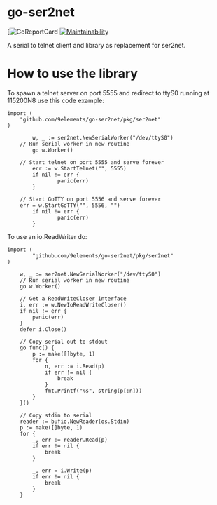 # go-ser2net

[![GoReportCard](https://goreportcard.com/badge/github.com/BAN-AI-Communications/goser2net)
[![Maintainability](https://api.codeclimate.com/v1/badges/3c38ebecd2c09b539180/maintainability)](https://codeclimate.com/github/BAN-AI-Communications/goser2net/maintainability)

A serial to telnet client and library as replacement for ser2net.

# How to use the library

To spawn a telnet server on port 5555 and redirect to ttyS0 running at 115200N8
use this code example:

```
import (
	"github.com/9elements/go-ser2net/pkg/ser2net"
)

        w, _ := ser2net.NewSerialWorker("/dev/ttyS0")
	// Run serial worker in new routine
        go w.Worker()

	// Start telnet on port 5555 and serve forever
        err := w.StartTelnet("", 5555)
        if nil != err {
                panic(err)
        }

	// Start GoTTY on port 5556 and serve forever
	err = w.StartGoTTY("", 5556, "")
        if nil != err {
                panic(err)
        }
```

To use an io.ReadWriter do:

```
import (
        "github.com/9elements/go-ser2net/pkg/ser2net"
)

	w, _ := ser2net.NewSerialWorker("/dev/ttyS0")
	// Run serial worker in new routine
	go w.Worker()

	// Get a ReadWriteCloser interface
	i, err := w.NewIoReadWriteCloser()
	if nil != err {
		panic(err)
	}
	defer i.Close()

	// Copy serial out to stdout
	go func() {
		p := make([]byte, 1)
		for {
			n, err := i.Read(p)
			if err != nil {
				break
			}
			fmt.Printf("%s", string(p[:n]))
		}
	}()

	// Copy stdin to serial
	reader := bufio.NewReader(os.Stdin)
	p := make([]byte, 1)
	for {
		_, err := reader.Read(p)
		if err != nil {
			break
		}

		_, err = i.Write(p)
		if err != nil {
			break
		}
	}
```
